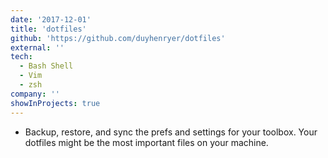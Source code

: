 ```yaml
---
date: '2017-12-01'
title: 'dotfiles'
github: 'https://github.com/duyhenryer/dotfiles'
external: ''
tech:
  - Bash Shell
  - Vim
  - zsh
company: ''
showInProjects: true
---
```


- Backup, restore, and sync the prefs and settings for your toolbox. Your dotfiles might be the most important files on your machine.